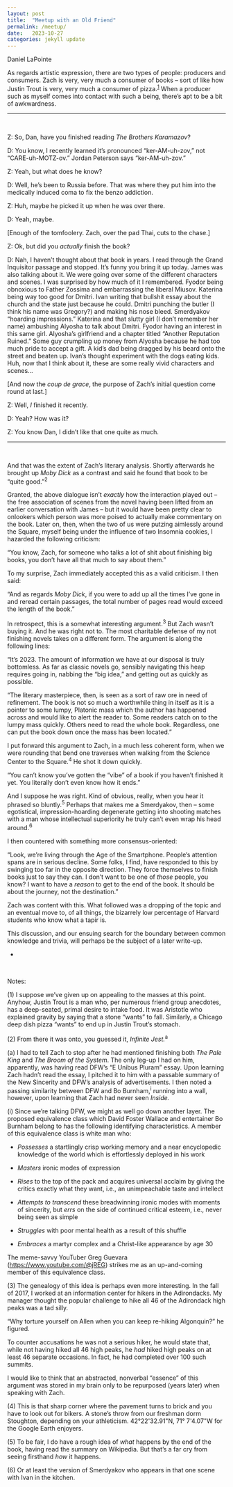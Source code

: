 ```yaml
---
layout: post
title:  "Meetup with an Old Friend"
permalink: /meetup/
date:   2023-10-27
categories: jekyll update
---
```


Daniel LaPointe

As regards artistic expression, there are two types of people: producers and consumers. Zach is very, very much a consumer of books – sort of like how Justin Trout is very, very much a consumer of pizza.<sup><a href="#note1">1</a></sup> When a producer such as myself comes into contact with such a being, there’s apt to be a bit of awkwardness.

---

&nbsp;

Z: So, Dan, have you finished reading *The Brothers Karamazov*?

D: You know, I recently learned it’s pronounced “ker-AM-uh-zov,” not “CARE-uh-MOTZ-ov.” Jordan Peterson says “ker-AM-uh-zov.”

Z: Yeah, but what does he know?

D: Well, he’s been to Russia before. That was where they put him into the medically induced coma to fix the benzo addiction.

Z: Huh, maybe he picked it up when he was over there.

D: Yeah, maybe.

[Enough of the tomfoolery. Zach, over the pad Thai, cuts to the chase.]

Z: Ok, but did you *actually* finish the book?

D: Nah, I haven’t thought about that book in years. I read through the Grand Inquisitor passage and stopped. It’s funny you bring it up today. James was also talking about it. We were going over some of the different characters and scenes. I was surprised by how much of it I remembered. Fyodor being obnoxious to Father Zossima and embarrassing the liberal Miusov. Katerina being way too good for Dmitri. Ivan writing that bullshit essay about the church and the state just because he could. Dmitri punching the butler (I think his name was Gregory?) and making his nose bleed. Smerdyakov “hoarding impressions.” Katerina and that slutty girl (I don’t remember her name) ambushing Alyosha to talk about Dmitri. Fyodor having an interest in this same girl. Alyosha’s girlfriend and a chapter titled “Another Reputation Ruined.” Some guy crumpling up money from Alyosha because he had too much pride to accept a gift. A kid’s dad being dragged by his beard onto the street and beaten up. Ivan’s thought experiment with the dogs eating kids. Huh, now that I think about it, these are some really vivid characters and scenes…

[And now the *coup de grace*, the purpose of Zach’s initial question come round at last.]

Z: Well, *I* finished it recently.

D: Yeah? How was it?

Z: You know Dan, I didn’t like that one quite as much.

---

&nbsp;

And that was the extent of Zach’s literary analysis. Shortly afterwards he brought up *Moby Dick* as a contrast and said he found that book to be “quite good.”<sup>2</sup>

Granted, the above dialogue isn’t *exactly* how the interaction played out – the free association of scenes from the novel having been lifted from an earlier conversation with James – but it would have been pretty clear to onlookers which person was more poised to actually make commentary on the book. Later on, then, when the two of us were putzing aimlessly around the Square, myself being under the influence of two Insomnia cookies, I hazarded the following criticism:

“You know, Zach, for someone who talks a lot of shit about finishing big books, you don’t have all that much to say about them.”

To my surprise, Zach immediately accepted this as a valid criticism. I then said:

“And as regards *Moby Dick*, if you were to add up all the times I’ve gone in and reread certain passages, the total number of pages read would exceed the length of the book.”

In retrospect, this is a somewhat interesting argument.<sup>3</sup> But Zach wasn’t buying it. And he was right not to. The most charitable defense of my not finishing novels takes on a different form. The argument is along the following lines:

“It’s 2023. The amount of information we have at our disposal is truly bottomless. As far as classic novels go, sensibly navigating this heap requires going in, nabbing the “big idea,” and getting out as quickly as possible.

“The literary masterpiece, then, is seen as a sort of raw ore in need of refinement. The book is not so much a worthwhile thing in itself as it is a pointer to some lumpy, Platonic mass which the author has happened across and would like to alert the reader to. Some readers catch on to the lumpy mass quickly. Others need to read the whole book. Regardless, one can put the book down once the mass has been located.”

I put forward this argument to Zach, in a much less coherent form, when we were rounding that bend one traverses when walking from the Science Center to the Square.<sup>4</sup> He shot it down quickly.

“You can’t know you’ve gotten the “vibe” of a book if you haven’t finished it yet. You literally don’t even know how it ends.”

And I suppose he was right. Kind of obvious, really, when you hear it phrased so bluntly.<sup>5</sup> Perhaps that makes me a Smerdyakov, then – some egotistical, impression-hoarding degenerate getting into shooting matches with a man whose intellectual superiority he truly can’t even wrap his head around.<sup>6</sup>

I then countered with something more consensus-oriented:

“Look, we’re living through the Age of the Smartphone. People’s attention spans are in serious decline. Some folks, I find, have responded to this by swinging too far in the opposite direction. They force themselves to finish books just to say they can. I don’t want to be one of *those* people, you know? I want to have a *reason* to get to the end of the book. It should be about the journey, not the destination.”

Zach was content with this. What followed was a dropping of the topic and an eventual move to, of all things, the bizarrely low percentage of Harvard students who know what a tapir is.

This discussion, and our ensuing search for the boundary between common knowledge and trivia, will perhaps be the subject of a later write-up.

-

&nbsp;

Notes:

<p id="note1">(1) I suppose we’ve given up on appealing to the masses at this point. Anyhow, Justin Trout is a man who, per numerous friend group anecdotes, has a deep-seated, primal desire to intake food. It was Aristotle who explained gravity by saying that a stone “wants” to fall. Similarly, a Chicago deep dish pizza “wants” to end up in Justin Trout’s stomach.</p> 

(2) From there it was onto, you guessed it, *Infinite Jest.*<sup>a</sup>

(a) I had to tell Zach to stop after he had mentioned finishing both *The Pale King* and *The Broom of the System*. The only leg-up I had on him, apparently, was having read DFW’s “E Unibus Pluram” essay. Upon learning Zach hadn’t read the essay, I pitched it to him with a passable summary of the New Sincerity and DFW’s analysis of advertisements. I then noted a passing similarity between DFW and Bo Burnham,<sup>i</sup> running into a wall, however, upon learning that Zach had never seen *Inside.*

(i) Since we’re talking DFW, we might as well go down another layer. The proposed equivalence class which David Foster Wallace and entertainer Bo Burnham belong to has the following identifying characteristics. A member of this equivalence class is white man who:

+ *Possesses* a startlingly crisp working memory and a near encyclopedic knowledge of the world which is effortlessly deployed in his work

+ *Masters* ironic modes of expression

+ *Rises* to the top of the pack and acquires universal acclaim by giving the critics exactly what they want, i.e., an unimpeachable taste and intellect

+ *Attempts to transcend* these breadwinning ironic modes with moments of sincerity, but *errs* on the side of continued critical esteem, i.e., never being seen as simple

+ *Struggles* with poor mental health as a result of this shuffle

+ *Embraces* a martyr complex and a Christ-like appearance by age 30

The meme-savvy YouTuber Greg Guevara (https://www.youtube.com/@jREG) strikes me as an up-and-coming member of this equivalence class.

(3) The genealogy of this idea is perhaps even more interesting. In the fall of 2017, I worked at an information center for hikers in the Adirondacks. My manager thought the popular challenge to hike all 46 of the Adirondack high peaks was a tad silly.

“Why torture yourself on Allen when you can keep re-hiking Algonquin?” he figured.

To counter accusations he was not a serious hiker, he would state that, while not having hiked all 46 high peaks, he *had* hiked high peaks on at least 46 separate occasions. In fact, he had completed over 100 such summits.

I would like to think that an abstracted, nonverbal “essence” of this argument was stored in my brain only to be repurposed (years later) when speaking with Zach.

(4)  This is that sharp corner where the pavement turns to brick and you have to look out for bikers. A stone’s throw from our freshman dorm Stoughton, depending on your athleticism. 42°22'32.91"N, 71° 7'4.07"W for the Google Earth enjoyers. 

(5) To be fair, I do have a rough idea of *what* happens by the end of the book, having read the summary on Wikipedia. But that’s a far cry from seeing firsthand *how* it happens.

(6) Or at least the version of Smerdyakov who appears in that one scene with Ivan in the kitchen. 

